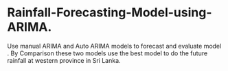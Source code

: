 # Rainfall-Forecasting-Model-using-ARIMA.
Use manual ARIMA and Auto ARIMA models to forecast and evaluate model . By Comparison these two models use the best model to do the future rainfall at western province in Sri Lanka.
